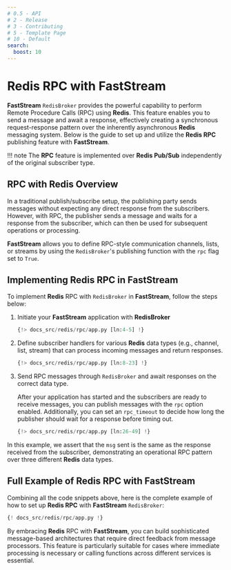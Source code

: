 ```yaml
---
# 0.5 - API
# 2 - Release
# 3 - Contributing
# 5 - Template Page
# 10 - Default
search:
  boost: 10
---
```


# Redis RPC with FastStream

**FastStream** `RedisBroker` provides the powerful capability to perform Remote Procedure Calls (RPC) using **Redis**. This feature enables you to send a message and await a response, effectively creating a synchronous request-response pattern over the inherently asynchronous **Redis** messaging system. Below is the guide to set up and utilize the **Redis RPC** publishing feature with **FastStream**.

!!! note
    The **RPC** feature is implemented over **Redis Pub/Sub** independently of the original subscriber type.

## RPC with Redis Overview

In a traditional publish/subscribe setup, the publishing party sends messages without expecting any direct response from the subscribers. However, with RPC, the publisher sends a message and waits for a response from the subscriber, which can then be used for subsequent operations or processing.

**FastStream** allows you to define RPC-style communication channels, lists, or streams by using the `RedisBroker`'s publishing function with the `rpc` flag set to `True`.

## Implementing Redis RPC in FastStream

To implement **Redis** RPC with `RedisBroker` in **FastStream**, follow the steps below:

1. Initiate your **FastStream** application with **RedisBroker**

    ```python linenums="1"
    {!> docs_src/redis/rpc/app.py [ln:4-5] !}
    ```

2. Define subscriber handlers for various **Redis** data types (e.g., channel, list, stream) that can process incoming messages and return responses.

    ```python linenums="1"
    {!> docs_src/redis/rpc/app.py [ln:8-23] !}
    ```

3. Send RPC messages through `RedisBroker` and await responses on the correct data type.

    After your application has started and the subscribers are ready to receive messages, you can publish messages with the `rpc` option enabled. Additionally, you can set an `rpc_timeout` to decide how long the publisher should wait for a response before timing out.

    ```python linenums="1"
    {!> docs_src/redis/rpc/app.py [ln:26-49] !}
    ```

In this example, we assert that the `msg` sent is the same as the response received from the subscriber, demonstrating an operational RPC pattern over three different **Redis** data types.

## Full Example of Redis RPC with FastStream

Combining all the code snippets above, here is the complete example of how to set up **Redis RPC** with **FastStream** `RedisBroker`:

```python linenums="1"
{! docs_src/redis/rpc/app.py !}
```

By embracing **Redis** RPC with **FastStream**, you can build sophisticated message-based architectures that require direct feedback from message processors. This feature is particularly suitable for cases where immediate processing is necessary or calling functions across different services is essential.

